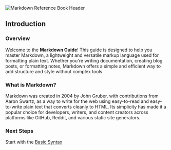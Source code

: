 ![Markdown Reference Book Header](https://i.ibb.co/KxNHtBy1/images-3.jpg)  
## Introduction

### Overview

Welcome to the **Markdown Guide**! This guide is designed to help you master Markdown, a lightweight and versatile markup language used for formatting plain text. Whether you're writing documentation, creating blog posts, or formatting notes, Markdown offers a simple and efficient way to add structure and style without complex tools.

### What is Markdown?

Markdown was created in 2004 by John Gruber, with contributions from Aaron Swartz, as a way to write for the web using easy-to-read and easy-to-write plain text that converts cleanly to HTML. Its simplicity has made it a popular choice for developers, writers, and content creators across platforms like GitHub, Reddit, and various static site generators.

### Next Steps

Start with the [Basic Syntax](BasicSyntax.md) 
